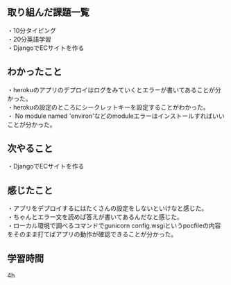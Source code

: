 ## 取り組んだ課題一覧
・10分タイピング
<br>・20分英語学習
<br>・DjangoでECサイトを作る
## わかったこと
・herokuのアプリのデプロイはログをみていくとエラーが書いてあることが分かった。
<br>・herokuの設定のところにシークレットキーを設定することがわかった。
<br>・ No module named 'environ'などのmoduleエラーはインストールすればいいことが分かった。
## 次やること
・DjangoでECサイトを作る

## 感じたこと
・アプリをデプロイするにはたくさんの設定をしないといけなと感じた。
<br>・ちゃんとエラー文を読めば答えが書いてあるんだなと感じた。
<br>・ローカル環境で調べるコマンドでgunicorn config.wsgiというpocfileの内容をそのまま打てばアプリの動作が確認できることが分かった。
## 学習時間
4h
